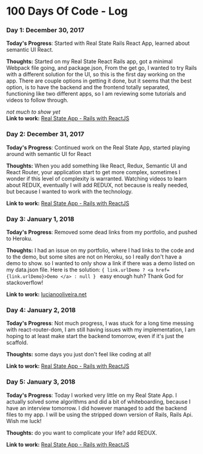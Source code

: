 # 100 Days Of Code - Log

### Day 1: December 30, 2017 

**Today's Progress**: Started with Real State Rails React App, learned about semantic UI React.

**Thoughts:** Started on my Real State React Rails app, got a minimal Webpack file going, and package.json, From the get go, I wanted to try Rails with a different solution for the UI, so this is the first day working on the app. There are couple options in getting it done, but it seems that the best option, is to have the backend and the frontend totally separated, functioning like two different apps, so I am reviewing some tutorials and videos to follow through.

_not much to show yet_   
**Link to work:**   [Real State App - Rails with ReactJS](https://github.com/lucky500/real-state-rails-react)



### Day 2: December 31, 2017 

**Today's Progress**: Continued work on the Real State App, started playing around with semantic UI for React

**Thoughts:** When you add something like React, Redux, Semantic UI and React Router, your application start to get more complex, sometimes I wonder if this level of complexity is warranted. Watching videos to learn about REDUX, eventually I will add REDUX, not because is really needed, but because I wanted to work with the technology.

**Link to work:**  [Real State App - Rails with ReactJS](https://github.com/lucky500/real-state-rails-react)



### Day 3: January 1, 2018

**Today's Progress**: Removed some dead links from my portfolio, and pushed to Heroku.

**Thoughts:** I had an issue on my portfolio, where I had links to the code and to the demo, but some sites are not on Heroku, so I really don't have a demo to show. so I wanted to only show a link if there was a demo listed on my data.json file. Here is the solution:
```{ link.urlDemo ? <a href={link.urlDemo}>Demo </a> : null } ```
easy enough huh? Thank God for stackoverflow!

**Link to work:**  [lucianooliveira.net](https://luciano-oliveira.herokuapp.com/)



### Day 4: January 2, 2018

**Today's Progress**: Not much progress, I was stuck for a long time messing with react-router-dom, I am still having issues with my implementation, I am hoping to at least make start the backend tomorrow, even if it's just the scaffold.

**Thoughts:** some days you just don't feel like coding at all!

**Link to work:**  [Real State App - Rails with ReactJS](https://github.com/lucky500/real-state-rails-react)


### Day 5: January 3, 2018


**Today's Progress**: Today I worked very little on my Real State App. I actually solved some algorithms and did a bit of whiteboarding, because I have an interview tomorrow. I did however managed to add the backend files to my app. I will be using the stripped down version of Rails, Rails Api. Wish me luck!

**Thoughts:** do you want to complicate your life? add REDUX.

**Link to work:**  [Real State App - Rails with ReactJS](https://github.com/lucky500/real-state-rails-react)
